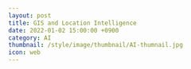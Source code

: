 ```yaml
---
layout: post
title: GIS and Location Intelligence
date: 2022-01-02 15:00:00 +0900
category: AI
thumbnail: /style/image/thumbnail/AI-thumnail.jpg
icon: web
---
```


